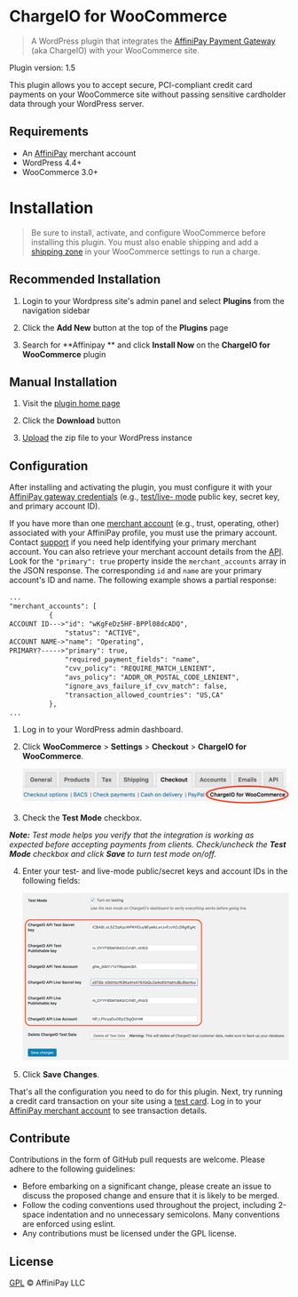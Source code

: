 # ChargeIO for WooCommerce

> A WordPress plugin that integrates the [AffiniPay Payment Gateway](https://developers.affinipay.com/reference/api.html#PaymentGatewayAPI) (aka ChargeIO) with your WooCommerce site.

Plugin version: 1.5

This plugin allows you to accept secure, PCI-compliant credit card payments on your WooCommerce site without passing sensitive cardholder data through your WordPress server.

## Requirements
- An [AffiniPay](https://affinipay.com) merchant account
- WordPress 4.4+
- WooCommerce 3.0+

# Installation

> Be sure to install, activate, and configure WooCommerce before installing this plugin. You must also enable shipping and add a [shipping zone](https://docs.woocommerce.com/document/setting-up-shipping-zones/) in your WooCommerce settings to run a charge.

## Recommended Installation

1. Login to your Wordpress site's admin panel and select **Plugins** from the navigation sidebar

2. Click the **Add New** button at the top of the **Plugins** page

3. Search for **Affinipay ** and click **Install Now** on the **ChargeIO for WooCommerce** plugin

## Manual Installation

1. Visit the [plugin home page](https://wordpress.org/plugins/affinipay-woocommerce/)

2. Click the **Download** button

3. [Upload](https://codex.wordpress.org/Managing_Plugins#Manual_Plugin_Installation) the zip file to your WordPress instance

## Configuration
After installing and activating the plugin, you must configure it with your [AffiniPay gateway credentials](https://developers.affinipay.com/guides/payment-form-getting-started.html#obtain-credentials) (e.g., [test/live- mode](https://developers.affinipay.com/basics/account-management.html#test-live-creds) public key, secret key, and primary account ID).

If you have more than one [merchant account](https://developers.affinipay.com/basics/account-management.html#merchant-accounts) (e.g., trust, operating, other) associated with your AffiniPay profile, you must use the primary account. Contact [support](mailto:devsupport@affinipay.com) if you need help identifying your primary merchant account. You can also retrieve your merchant account details from the [API](https://developers.affinipay.com/reference/api.html#GetCurrentMerchant). Look for the `"primary": true` property inside the `merchant_accounts` array in the JSON response. The corresponding `id` and `name` are your primary account's ID and name. The following example shows a partial response:
```
...
"merchant_accounts": [
          {
ACCOUNT ID--->"id": "wKgFeDz5HF-BPPl08dcADQ",
              "status": "ACTIVE",
ACCOUNT NAME->"name": "Operating",
PRIMARY?----->"primary": true,
              "required_payment_fields": "name",
              "cvv_policy": "REQUIRE_MATCH_LENIENT",
              "avs_policy": "ADDR_OR_POSTAL_CODE_LENIENT",
              "ignore_avs_failure_if_cvv_match": false,
              "transaction_allowed_countries": "US,CA"
          },
...
```


1. Log in to your WordPress admin dashboard.

2. Click **WooCommerce** > **Settings** > **Checkout** > **ChargeIO for WooCommerce**.

    ![settings](./settings.png)

3. Check the **Test Mode** checkbox.

  _**Note:** Test mode helps you verify that the integration is working as expected before accepting payments from clients. Check/uncheck the **Test Mode** checkbox and click **Save** to turn test mode on/off._

4. Enter your test- and live-mode public/secret keys and account IDs in the following fields:

    ![configuration](./config.png)

5. Click **Save Changes**.

That's all the configuration you need to do for this plugin. Next, try running a credit card transaction on your site using a [test card](https://developers.affinipay.com/reference/api.html#TestCardNumbers). Log in to your [AffiniPay merchant account](https://secure.affinipay.com) to see transaction details.

## Contribute
Contributions in the form of GitHub pull requests are welcome. Please adhere to the following guidelines:
  - Before embarking on a significant change, please create an issue to discuss the proposed change and ensure that it is likely to be merged.
  - Follow the coding conventions used throughout the project, including 2-space indentation and no unnecessary semicolons. Many conventions are enforced using eslint.
  - Any contributions must be licensed under the GPL license.

## License
  [GPL](./LICENSE) © AffiniPay LLC
